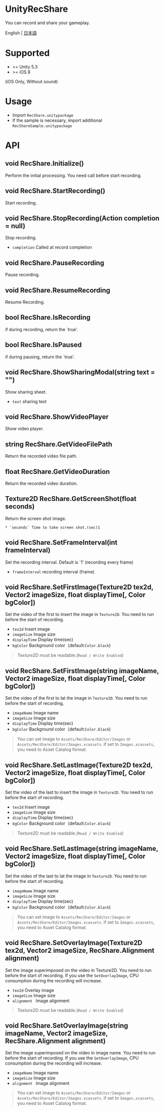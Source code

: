 # UnityRecShare

You can record and share your gameplay.

English | [日本語](README.ja.md)


# Supported
* &gt;= Unity 5.3
* &gt;= iOS 8

(iOS Only, Without sound)


# Usage
* Import `RecShare.unitypackage`
* If the sample is necessary, import additional `RecShareSample.unitypackage`


# API

## void RecShare.Initialize()

Perform the initial processing. You need call before start recording.


## void RecShare.StartRecording()

Start recording.

## void RecShare.StopRecording(Action completion = null)

Stop recording.

* `completion` Called at record completion

## void RecShare.PauseRecording

Pause recording.

## void RecShare.ResumeRecording

Resume Recording.

## bool RecShare.IsRecording

if during recording, return the `true'.

## bool RecShare.IsPaused

if during pausing, return the `true'.

## void RecShare.ShowSharingModal(string text = "")

Show sharing sheet.

* `text` sharing text

## void RecShare.ShowVideoPlayer

Show video player.

## string RecShare.GetVideoFilePath

Return the recorded video file path.

## float RecShare.GetVideoDuration

Return the recorded video duration.

## Texture2D RecShare.GetScreenShot(float seconds)

Return the screen shot image.

	* `seconds` Time to take screen shot.(sec)1

## void RecShare.SetFrameInterval(int frameInterval)

Set the recording interval.
Default is `1' (recording every frame)

* `frameInterval` recording interval (frame)

## void RecShare.SetFirstImage(Texture2D tex2d, Vector2 imageSize, float displayTime[, Color bgColor])

Set the video of the first to insert the image in `Texture2D`.
You need to run before the start of recording.

* `tex2d` Insert image
* `imageSize` Image size
* `displayTime` Display time(sec)
* `bgColor` Background color（default:`Color.black`)

> Texture2D must be readable.(`Read / Write Enabled`)

## void RecShare.SetFirstImage(string imageName, Vector2 imageSize, float displayTime[, Color bgColor])

Set the video of the first to lat the image in `Texture2D`.
You need to run before the start of recording.

* `imageName` Image name
* `imageSize` Image size
* `displayTime` Display time(sec)
* `bgColor` Background color（default:`Color.black`)

> You can set image to `Assets/RecShare/Editor/Images` or `Assets/RecShare/Editor/Images.xcassets`.
if set to `Images.xcassets`, you need to Asset Catalog format.

## void RecShare.SetLastImage(Texture2D tex2d, Vector2 imageSize, float displayTime[, Color bgColor])

Set the video of the last to insert the image in `Texture2D`.
You need to run before the start of recording.

* `tex2d` Insert image
* `imageSize` Image size
* `displayTime` Display time(sec)
* `bgColor` Background color（default:`Color.black`)

> Texture2D must be readable.(`Read / Write Enabled`)

## void RecShare.SetLastImage(string imageName, Vector2 imageSize, float displayTime[, Color bgColor])

Set the video of the last to lat the image in `Texture2D`.
You need to run before the start of recording.

* `imageName` Image name
* `imageSize` Image size
* `displayTime` Display time(sec)
* `bgColor` Background color（default:`Color.black`)

> You can set image to `Assets/RecShare/Editor/Images` or `Assets/RecShare/Editor/Images.xcassets`.
if set to `Images.xcassets`, you need to Asset Catalog format.

## void RecShare.SetOverlayImage(Texture2D tex2d, Vector2 imageSize, RecShare.Alignment alignment)

Set the image superimposed on the video in Texture2D.
You need to run before the start of recording.
If you use the `SetOverlayImage`, CPU consumption during the recording will increase.

* `tex2d` Overlay image
* `imageSize` Image size
* `alignment ` Image alignment

> Texture2D must be readable.(`Read / Write Enabled`)

## void RecShare.SetOverlayImage(string imageName, Vector2 imageSize, RecShare.Alignment alignment)

Set the image superimposed on the video in image name.
You need to run before the start of recording.
If you use the `SetOverlayImage`, CPU consumption during the recording will increase.

* `imageName` Image name
* `imageSize` Image size
* `alignment ` Image alignment

> You can set image to `Assets/RecShare/Editor/Images` or `Assets/RecShare/Editor/Images.xcassets`.
if set to `Images.xcassets`, you need to Asset Catalog format.

